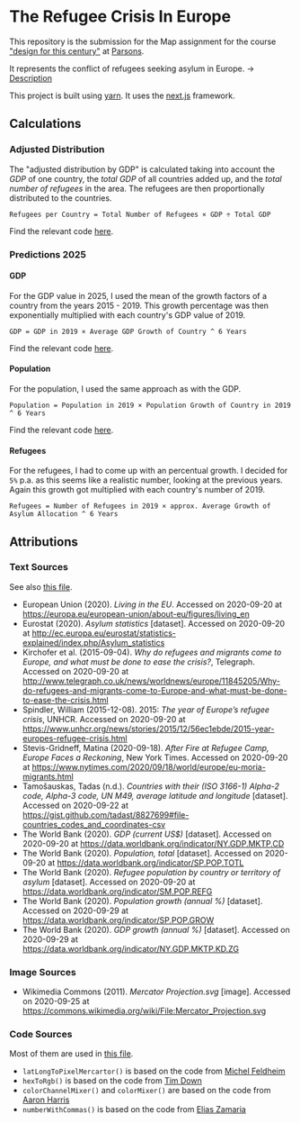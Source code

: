 # The Refugee Crisis In Europe

This repository is the submission for the Map assignment for the course ["design for this century"](https://courses.newschool.edu/courses/PGTE5601) at [Parsons](http://parsons.edu/).

It represents the conflict of refugees seeking asylum in Europe. → [Description](components/data/description.md)

This project is built using [yarn](https://yarnpkg.com/). It uses the [next.js](https://nextjs.org/) framework.

## Calculations

### Adjusted Distribution
The "adjusted distribution by GDP" is calculated taking into account the *GDP* of one country, the *total GDP* of all countries added up, and the *total number of refugees* in the area. The refugees are then proportionally distributed to the countries.

```
Refugees per Country = Total Number of Refugees × GDP ÷ Total GDP
```

Find the relevant code [here](components/MapCountry/index.js#L27-L29).

### Predictions 2025

#### GDP
For the GDP value in 2025, I used the mean of the growth factors of a country from the years 2015 - 2019. This growth percentage was then exponentially multiplied with each country's GDP value of 2019.

```
GDP = GDP in 2019 × Average GDP Growth of Country ^ 6 Years
```

Find the relevant code [here](components/Map/index.js#L195-L219).

#### Population
For the population, I used the same approach as with the GDP.

```
Population = Population in 2019 × Population Growth of Country in 2019 ^ 6 Years
```

Find the relevant code [here](components/Map/index.js#L182-L194).

#### Refugees
For the refugees, I had to come up with an percentual growth. I decided for `5%` p.a. as this seems like a realistic number, looking at the previous years. Again this growth got multiplied with each country's number of 2019.

```
Refugees = Number of Refugees in 2019 × approx. Average Growth of Asylum Allocation ^ 6 Years
```

## Attributions

### Text Sources
See also [this file](components/data/sources.js).

- European Union (2020). *Living in the EU*. Accessed on 2020-09-20 at https://europa.eu/european-union/about-eu/figures/living_en
- Eurostat (2020). *Asylum statistics* [dataset]. Accessed on 2020-09-20 at http://ec.europa.eu/eurostat/statistics-explained/index.php/Asylum_statistics
- Kirchofer et al. (2015-09-04). *Why do refugees and migrants come to Europe, and what must be done to ease the crisis?*, Telegraph. Accessed on 2020-09-20 at http://www.telegraph.co.uk/news/worldnews/europe/11845205/Why-do-refugees-and-migrants-come-to-Europe-and-what-must-be-done-to-ease-the-crisis.html
- Spindler, William (2015-12-08). 2015: *The year of Europe’s refugee crisis*, UNHCR. Accessed on 2020-09-20 at https://www.unhcr.org/news/stories/2015/12/56ec1ebde/2015-year-europes-refugee-crisis.html
- Stevis-Gridneff, Matina (2020-09-18). *After Fire at Refugee Camp, Europe Faces a Reckoning*, New York Times. Accessed on 2020-09-20 at https://www.nytimes.com/2020/09/18/world/europe/eu-moria-migrants.html
- Tamošauskas, Tadas (n.d.). *Countries with their (ISO 3166-1) Alpha-2 code, Alpha-3 code, UN M49, average latitude and longitude* [dataset]. Accessed on 2020-09-22 at https://gist.github.com/tadast/8827699#file-countries_codes_and_coordinates-csv
- The World Bank (2020). *GDP (current US$)* [dataset]. Accessed on 2020-09-20 at https://data.worldbank.org/indicator/NY.GDP.MKTP.CD
- The World Bank (2020). *Population, total* [dataset]. Accessed on 2020-09-20 at https://data.worldbank.org/indicator/SP.POP.TOTL
- The World Bank (2020). *Refugee population by country or territory of asylum* [dataset]. Accessed on 2020-09-20 at https://data.worldbank.org/indicator/SM.POP.REFG
- The World Bank (2020). *Population growth (annual %)* [dataset]. Accessed on 2020-09-29 at https://data.worldbank.org/indicator/SP.POP.GROW
- The World Bank (2020). *GDP growth (annual %)* [dataset]. Accessed on 2020-09-29 at https://data.worldbank.org/indicator/NY.GDP.MKTP.KD.ZG

### Image Sources

- Wikimedia Commons (2011). *Mercator Projection.svg* [image]. Accessed on 2020-09-25 at https://commons.wikimedia.org/wiki/File:Mercator_Projection.svg

### Code Sources
Most of them are used in [this file](components/utils/index.js).

* `latLongToPixelMercartor()` is based on the code from [Michel Feldheim](https://stackoverflow.com/questions/14329691/convert-latitude-longitude-point-to-a-pixels-x-y-on-mercator-projection)
* `hexToRgb()` is based on the code from [Tim Down](https://stackoverflow.com/questions/5623838/rgb-to-hex-and-hex-to-rgb)
* `colorChannelMixer()` and `colorMixer()` are based on the code from [Aaron Harris](https://stackoverflow.com/questions/14819058/mixing-two-colors-naturally-in-javascript)
* `numberWithCommas()` is based on the code from [Elias Zamaria](https://stackoverflow.com/questions/2901102/how-to-print-a-number-with-commas-as-thousands-separators-in-javascript)
